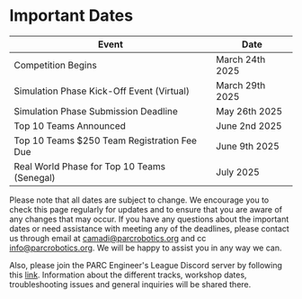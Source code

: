 # Important Dates

<!-- ![Motivating image](./assets/timeline.PNG) -->

| Event | Date |
| --- | --- |
| Competition Begins | March 24th 2025 |
| Simulation Phase Kick-Off Event (Virtual) | March 29th 2025 |
| Simulation Phase Submission Deadline | May 26th 2025 |
| Top 10 Teams Announced | June 2nd 2025 |
| Top 10 Teams $250 Team Registration Fee Due | June 9th 2025 |
| Real World Phase for Top 10 Teams (Senegal) | July 2025 |


Please note that all dates are subject to change. We encourage you to check this page regularly for updates and to ensure that you are aware of any changes that may occur. If you have any questions about the important dates or need assistance with meeting any of the deadlines, please contact us through email at [camadi@parcrobotics.org](mailto:camadi@parcrobotics.org) and cc [info@parcrobotics.org](mailto:info@parcrobotics.org). We will be happy to assist you in any way we can.

Also, please join the PARC Engineer's League Discord server by following this [link](https://discord.gg/yFqDYk9hvk). Information about the different tracks, workshop dates, troubleshooting issues and general inquiries will be shared there.
